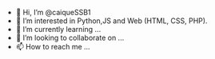 - 👋 Hi, I’m @caiqueSSB1
- 👀 I’m interested in Python,JS and Web (HTML, CSS, PHP).
- 🌱 I’m currently learning ...
- 💞️ I’m looking to collaborate on ...
- 📫 How to reach me ...

<!---
caiqueSSB1/caiqueSSB1 is a ✨ special ✨ repository because its `README.md` (this file) appears on your GitHub profile.
You can click the Preview link to take a look at your changes.
--->
